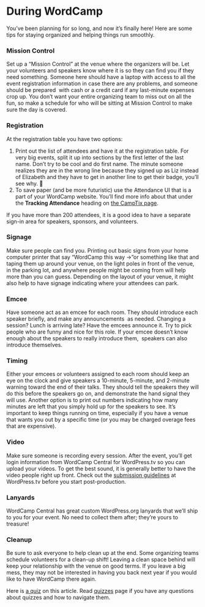 # During WordCamp

You’ve been planning for so long, and now it’s finally here! Here are some tips for staying organized and helping things run smoothly.

### Mission Control

Set up a “Mission Control” at the venue where the organizers will be. Let your volunteers and speakers know where it is so they can find you if they need something. Someone here should have a laptop with access to all the event registration information in case there are any problems, and someone should be prepared  with cash or a credit card if any last-minute expenses crop up. You don’t want your entire organizing team to miss out on all the fun, so make a schedule for who will be sitting at Mission Control to make sure the day is covered.

### Registration

At the registration table you have two options:

1.  Print out the list of attendees and have it at the registration table. For very big events, split it up into sections by the first letter of the last name. Don’t try to be cool and do first name. The minute someone realizes they are in the wrong line because they signed up as Liz instead of Elizabeth and they have to get in another line to get their badge, you’ll see why. 🙂
2.  To save paper (and be more futuristic) use the Attendance UI that is a part of your WordCamp website. You’ll find more info about that under the **Tracking Attendance** heading on [the CampTix page](https://make.wordpress.org/community/handbook/wordcamp-organizer-handbook/first-steps/web-presence/using-camptix-event-ticketing-plugin/).

If you have more than 200 attendees, it is a good idea to have a separate sign-in area for speakers, sponsors, and volunteers.

### Signage

Make sure people can find you. Printing out basic signs from your home computer printer that say “WordCamp this way →”or something like that and taping them up around your venue, on the light poles in front of the venue, in the parking lot, and anywhere people might be coming from will help more than you can guess. Depending on the layout of your venue, it might also help to have signage indicating where your attendees can park.

### Emcee

Have someone act as an emcee for each room. They should introduce each speaker briefly, and make any announcements  as needed. Changing a session? Lunch is arriving late? Have the emcees announce it. Try to pick people who are funny and nice for this role. If your emcee doesn’t know enough about the speakers to really introduce them,  speakers can also introduce themselves.

### Timing

Either your emcees or volunteers assigned to each room should keep an eye on the clock and give speakers a 10-minute, 5-minute, and 2-minute warning toward the end of their talks. They should tell the speakers they will do this before the speakers go on, and demonstrate the hand signal they will use. Another option is to print out numbers indicating how many minutes are left that you simply hold up for the speakers to see. It’s important to keep things running on time, especially if you have a venue that wants you out by a specific time (or you may be charged overage fees that are expensive).

### Video

Make sure someone is recording every session. After the event, you’ll get login information from WordCamp Central for WordPress.tv so you can upload your videos. To get the best sound, it is generally better to have the video people right up front. Check out the [submission guidelines](http://wptvblog.wordpress.com/submission-guidelines/) at WordPress.tv before you start post-production.

### Lanyards

WordCamp Central has great custom WordPress.org lanyards that we’ll ship to you for your event. No need to collect them after; they’re yours to treasure!

### Cleanup

Be sure to ask everyone to help clean up at the end. Some organizing teams schedule volunteers for a clean-up shift! Leaving a clean space behind will keep your relationship with the venue on good terms. If you leave a big mess, they may not be interested in having you back next year if you would like to have WordCamp there again.

Here is [a quiz](https://wordpress.org/contributor-training/quiz/during-wordcamp-2/) on this article. Read [quizzes](https://make.wordpress.org/community/handbook/wordcamp-organizer/quizzes/) page if you have any questions about quizzes and how to navigate them.

<!--
*   [To-do](# "To-do")
-->
